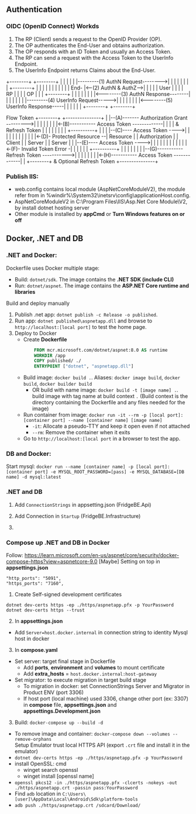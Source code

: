 ﻿## Authentication
### OIDC (OpenID Connect) Workds
1. The RP (Client) sends a request to the OpenID Provider (OP).
2. The OP authenticates the End-User and obtains authorization.
3. The OP responds with an ID Token and usually an Access Token.
4. The RP can send a request with the Access Token to the UserInfo Endpoint.
5. The UserInfo Endpoint returns Claims about the End-User.

+--------+                                   +--------+
|        |                                   |        |
|        |---------(1) AuthN Request-------->|        |
|        |                                   |        |
|        |  +--------+                       |        |
|        |  |        |                       |        |
|        |  |  End-  |<--(2) AuthN & AuthZ-->|        |
|        |  |  User  |                       |        |
|   RP   |  |        |                       |   OP   |
|        |  +--------+                       |        |
|        |                                   |        |
|        |<--------(3) AuthN Response--------|        |
|        |                                   |        |
|        |---------(4) UserInfo Request----->|        |
|        |                                   |        |
|        |<--------(5) UserInfo Response-----|        |
|        |                                   |        |
+--------+                                   +--------+

Flow Token
  +--------+                                           +---------------+
  |        |--(A)------- Authorization Grant --------->|               |
  |        |                                           |               |
  |        |<-(B)----------- Access Token -------------|               |
  |        |               & Refresh Token             |               |
  |        |                                           |               |
  |        |                            +----------+   |               |
  |        |--(C)---- Access Token ---->|          |   |               |
  |        |                            |          |   |               |
  |        |<-(D)- Protected Resource --| Resource |   | Authorization |
  | Client |                            |  Server  |   |     Server    |
  |        |--(E)---- Access Token ---->|          |   |               |
  |        |                            |          |   |               |
  |        |<-(F)- Invalid Token Error -|          |   |               |
  |        |                            +----------+   |               |
  |        |                                           |               |
  |        |--(G)----------- Refresh Token ----------->|               |
  |        |                                           |               |
  |        |<-(H)----------- Access Token -------------|               |
  +--------+           & Optional Refresh Token        +---------------+


### Publish IIS:
- web.config contains local module (AspNetCoreModuleV2), the module refer from <globalModules> in %windir%\System32\inetsrv\config\applicationHost.config.
- AspNetCoreModuleV2 in C:\Program Files\IIS\Asp.Net Core Module\V2, by install dotnet hosting server
- Other module is installed by **appCmd** or **Turn Windows features on or off**

## Docker, .NET and DB
### .NET and Docker:
Dockerfile uses Docker multiple stage:
- Build: `dotnet/sdk`. The image contains the **.NET SDK (include CLI)**
- Run: `dotnet/aspnet`. The image contains the **ASP.NET Core runtime and libraries**

Build and deploy manually
1. Publish .net app: `dotnet publish -c Release -o published`.
2. Run app: `dotnet published\aspnetapp.dll` and browse to `http://localhost:[local port]` to test the home page.
3. Deploy to Docker
	- Create **Dockerfile**
		```Dockerfile
			FROM mcr.microsoft.com/dotnet/aspnet:8.0 AS runtime			WORKDIR /app				COPY published/ ./
			ENTRYPOINT ["dotnet", "aspnetapp.dll"]
		```
	- Build image: `docker build .`. Aliases: `docker image build`, `docker build`, `docker builder build`
		+ OR build with name image: `docker build -t [image name] .`. build image with tag name at build context `.` 
		  (Build context is the directory containing the Dockerfile and any files needed for the image)
	- Run container from image: `docker run -it --rm -p [local port]:[container port] --name [container name] [image name]`
		+ `-it`: Allocate a pseudo-TTY and keep it open even if not attached
		+ `--rm`: Remove the container when it exits
	- Go to `http://localhost:[local port` in a browser to test the app.

### DB and Docker:
Start mysql: `docker run --name [container name] -p [local port]:[container port] -e MYSQL_ROOT_PASSWORD=[pass] -e MYSQL_DATABASE=[DB name] -d mysql:latest`

### .NET and DB
1. Add `ConnectionStrings` in appsetting.json (FridgeBE.Api)
2. Add Connection in `Startup` (FridgeBE.Infrastructure)

1. 
### Compose up .NET and DB in Docker
Follow: https://learn.microsoft.com/en-us/aspnet/core/security/docker-compose-https?view=aspnetcore-9.0
[Maybe] Setting on top in **appsettings.json**
```
"http_ports": "5091",
"https_ports": "7160",
```
1. Create Self-signed development certificates
```
dotnet dev-certs https -ep ./https/aspnetapp.pfx -p YourPassword
dotnet dev-certs https --trust
```
2. In **appsettings.json**
- Add `Server=host.docker.internal` in connection string to identity Mysql host in docker
3. In **compose.yaml** 
- Set server: target final stage in Dockerfile
	- Add **ports**, **environment** and **volumes** to mount certificate
	- Add **extra_hosts** = `host.docker.internal:host-gateway`
- Set migrator: to execute migration in target build stage
	- To migration in docker: set ConnectionStrings Server and Migrator in Product ENV (port 3306)
	- If host port (local machine) used 3306, change other port (ex: 3307) in **compose** file, **appsettings.json** and **appsettings.Development.json** 
3. Build: `docker-compose up --build -d`
- To remove image and container: `docker-compose down --volumes --remove-orphans`\
Setup Emulator trust local HTTPS API (export `.crt` file and install it in the emulator)
- `dotnet dev-certs https -ep ./https/aspnetapp.pfx -p YourPassword`
- install OpenSSL: cmd 
	- winget search openssl
	- winget install [openssl name]
- `openssl pkcs12 -in ./https/aspnetapp.pfx -clcerts -nokeys -out ./https/aspnetapp.crt -passin pass:YourPassword`
- Find `adb` location in `C:\Users\[user]\AppData\Local\Android\Sdk\platform-tools`
- `adb push ./https/aspnetapp.crt /sdcard/Download/`
